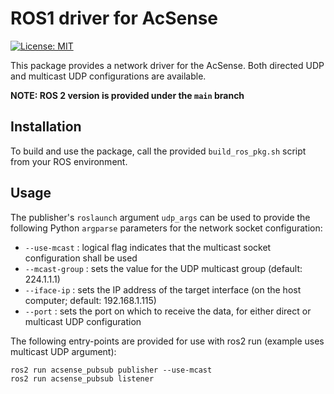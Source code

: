 # ROS1 driver for AcSense

[![License: MIT](https://img.shields.io/badge/License-MIT-blue.svg)](https://opensource.org/licenses/MIT)

This package provides a network driver for the AcSense. Both directed UDP and multicast UDP configurations are available.

**NOTE: ROS 2 version is provided under the `main` branch**

## Installation

To build and use the package, call the provided `build_ros_pkg.sh` script from your ROS environment.

## Usage

The publisher's `roslaunch` argument `udp_args` can be used to provide the following Python `argparse` parameters for the network socket configuration:

- `--use-mcast` : logical flag indicates that the multicast socket configuration shall be used
- `--mcast-group` : sets the value for the UDP multicast group (default: 224.1.1.1)
- `--iface-ip` : sets the IP address of the target interface (on the host computer; default: 192.168.1.115)
- `--port` : sets the port on which to receive the data, for either direct or multicast UDP configuration

The following entry-points are provided for use with ros2 run (example uses multicast UDP argument):

```
ros2 run acsense_pubsub publisher --use-mcast
ros2 run acsense_pubsub listener
```